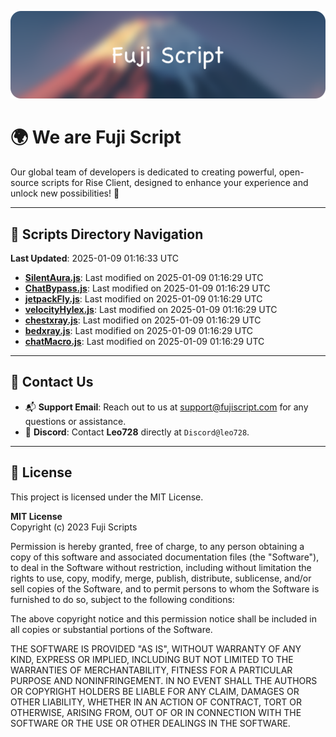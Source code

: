 ![Banner](.github/b.webp)

# 🌍 **We are Fuji Script**

Our global team of developers is dedicated to creating powerful, open-source scripts for Rise Client, designed to enhance your experience and unlock new possibilities! 🌟

---
<!-- SCRIPTS_NAVIGATION_START -->
## 📂 **Scripts Directory Navigation**

**Last Updated**: 2025-01-09 01:16:33 UTC

- **[SilentAura.js](scripts/SilentAura.js)**: Last modified on 2025-01-09 01:16:29 UTC
- **[ChatBypass.js](scripts/ChatBypass.js)**: Last modified on 2025-01-09 01:16:29 UTC
- **[jetpackFly.js](scripts/jetpackFly.js)**: Last modified on 2025-01-09 01:16:29 UTC
- **[velocityHylex.js](scripts/velocityHylex.js)**: Last modified on 2025-01-09 01:16:29 UTC
- **[chestxray.js](scripts/chestxray.js)**: Last modified on 2025-01-09 01:16:29 UTC
- **[bedxray.js](scripts/bedxray.js)**: Last modified on 2025-01-09 01:16:29 UTC
- **[chatMacro.js](scripts/chatMacro.js)**: Last modified on 2025-01-09 01:16:29 UTC

<!-- SCRIPTS_NAVIGATION_END -->

---

## 💬 **Contact Us**  
- 📬 **Support Email**: Reach out to us at [support@fujiscript.com](mailto:support@fujiscript.com) for any questions or assistance.  
- 💬 **Discord**: Contact **Leo728** directly at `Discord@leo728`.

---

## 📜 **License**

This project is licensed under the MIT License.  

**MIT License**  
Copyright (c) 2023 Fuji Scripts  

Permission is hereby granted, free of charge, to any person obtaining a copy of this software and associated documentation files (the "Software"), to deal in the Software without restriction, including without limitation the rights to use, copy, modify, merge, publish, distribute, sublicense, and/or sell copies of the Software, and to permit persons to whom the Software is furnished to do so, subject to the following conditions:  

The above copyright notice and this permission notice shall be included in all copies or substantial portions of the Software.  

THE SOFTWARE IS PROVIDED "AS IS", WITHOUT WARRANTY OF ANY KIND, EXPRESS OR IMPLIED, INCLUDING BUT NOT LIMITED TO THE WARRANTIES OF MERCHANTABILITY, FITNESS FOR A PARTICULAR PURPOSE AND NONINFRINGEMENT. IN NO EVENT SHALL THE AUTHORS OR COPYRIGHT HOLDERS BE LIABLE FOR ANY CLAIM, DAMAGES OR OTHER LIABILITY, WHETHER IN AN ACTION OF CONTRACT, TORT OR OTHERWISE, ARISING FROM, OUT OF OR IN CONNECTION WITH THE SOFTWARE OR THE USE OR OTHER DEALINGS IN THE SOFTWARE.  
